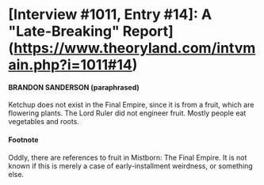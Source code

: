 # [Interview #1011, Entry #14]: A "Late-Breaking" Report](https://www.theoryland.com/intvmain.php?i=1011#14)

#### BRANDON SANDERSON (paraphrased)

Ketchup does not exist in the Final Empire, since it is from a fruit, which are flowering plants. The Lord Ruler did not engineer fruit. Mostly people eat vegetables and roots.

#### Footnote

Oddly, there are references to fruit in Mistborn: The Final Empire. It is not known if this is merely a case of early-installment weirdness, or something else.


